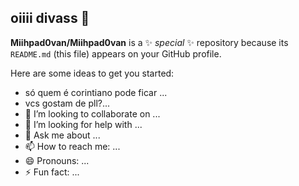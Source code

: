 ## oiiii divass 🩷


**Miihpad0van/Miihpad0van** is a ✨ _special_ ✨ repository because its `README.md` (this file) appears on your GitHub profile.

Here are some ideas to get you started:

- só quem é corintiano pode ficar  ...
- vcs gostam de pll?...
- 👯 I’m looking to collaborate on ...
- 🤔 I’m looking for help with ...
- 💬 Ask me about ...
- 📫 How to reach me: ...
- 😄 Pronouns: ...
- ⚡ Fun fact: ...

